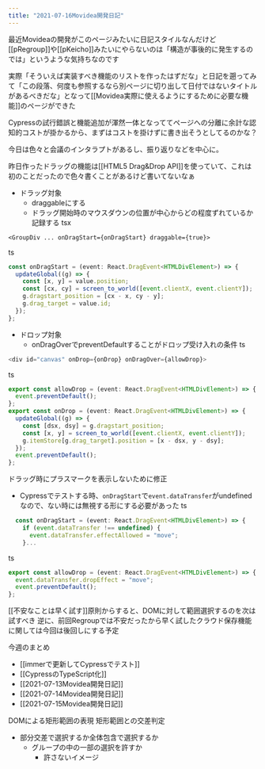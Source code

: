 ```yaml
---
title: "2021-07-16Movidea開発日記"
---
```


最近Movideaの開発がこのページみたいに日記スタイルなんだけど[[pRegroup]]や[[pKeicho]]みたいにやらないのは「構造が事後的に発生するのでは」というような気持ちなのです

実際「そういえば実装すべき機能のリストを作ったはずだな」と日記を遡ってみて「この段落、何度も参照するなら別ページに切り出して日付ではないタイトルがあるべきだな」となって[[Movidea実際に使えるようにするために必要な機能]]のページができた

Cypressの試行錯誤と機能追加が渾然一体となっててページへの分離に余計な認知的コストが掛かるから、まずはコストを掛けずに書き出そうとしてるのかな？

今日は色々と会議のインタラプトがあるし、振り返りなどを中心に。

昨日作ったドラッグの機能は[[HTML5 Drag&Drop API]]を使っていて、これは初のことだったので色々書くことがあるけど書いてないなぁ
- ドラッグ対象
    - draggableにする
    - ドラッグ開始時のマウスダウンの位置が中心からどの程度ずれているか記録する
tsx

```
<GroupDiv ... onDragStart={onDragStart} draggable={true}>
```

ts

```typescript
const onDragStart = (event: React.DragEvent<HTMLDivElement>) => {
  updateGlobal((g) => {
    const [x, y] = value.position;
    const [cx, cy] = screen_to_world([event.clientX, event.clientY]);
    g.dragstart_position = [cx - x, cy - y];
    g.drag_target = value.id;
  });
};
```

- ドロップ対象
    - onDragOverでpreventDefaultすることがドロップ受け入れの条件
ts

```typescript
<div id="canvas" onDrop={onDrop} onDragOver={allowDrop}>
```

ts

```typescript
export const allowDrop = (event: React.DragEvent<HTMLDivElement>) => {
  event.preventDefault();
};
export const onDrop = (event: React.DragEvent<HTMLDivElement>) => {
  updateGlobal((g) => {
    const [dsx, dsy] = g.dragstart_position;
    const [x, y] = screen_to_world([event.clientX, event.clientY]);
    g.itemStore[g.drag_target].position = [x - dsx, y - dsy];
  });
  event.preventDefault();
};
```


ドラッグ時にプラスマークを表示しないために修正
- Cypressでテストする時、`onDragStart`で`event.dataTransfer`がundefinedなので、ない時には無視する形にする必要があった
ts

```typescript
  const onDragStart = (event: React.DragEvent<HTMLDivElement>) => {
    if (event.dataTransfer !== undefined) {
      event.dataTransfer.effectAllowed = "move";
    }...
```

ts

```typescript
export const allowDrop = (event: React.DragEvent<HTMLDivElement>) => {
  event.dataTransfer.dropEffect = "move";
  event.preventDefault();
};
```



[[不安なことは早く試す]]原則からすると、DOMに対して範囲選択するのを次は試すべき
逆に、前回Regroupでは不安だったから早く試したクラウド保存機能に関しては今回は後回しにする予定

今週のまとめ
- [[immerで更新してCypressでテスト]]
- [[CypressのTypeScript化]]
- [[2021-07-13Movidea開発日記]]
- [[2021-07-14Movidea開発日記]]
- [[2021-07-15Movidea開発日記]]

DOMによる矩形範囲の表現
矩形範囲との交差判定
- 部分交差で選択するか全体包含で選択するか
    - グループの中の一部の選択を許すか
        - 許さないイメージ

